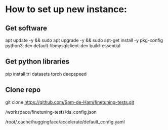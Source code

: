 # How to set up new instance:

## Get software

apt update -y && sudo apt upgrade -y && sudo apt-get install -y pkg-config python3-dev default-libmysqlclient-dev build-essential

## Get python libraries

pip install trl datasets torch deepspeed

## Clone repo

git clone https://github.com/Sam-de-Ham/finetuning-tests.git

/workspace/finetuning-tests/ds_config.json

/root/.cache/huggingface/accelerate/default_config.yaml
